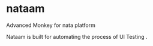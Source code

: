 # nataam
Advanced Monkey for nata platform

Nataam is built for automating the process of UI Testing .

